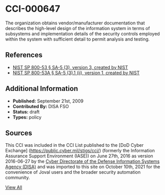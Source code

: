# CCI-000647

The organization obtains vendor/manufacturer documentation that describes the high-level design of the information system in terms of subsystems and implementation details of the security controls employed within the system with sufficient detail to permit analysis and testing.

## References ##

* [NIST SP 800-53 § SA-5 (3), version 3, created by NIST](http://csrc.nist.gov/publications/PubsSPs.html)
* [NIST SP 800-53A § SA-5 (3).1 (ii), version 1, created by NIST](http://csrc.nist.gov/publications/PubsSPs.html)


## Additional Information ##

* **Published:** September 21st, 2009
* **Contributed By:** DISA FSO
* **Status:** draft
* **Types:** policy

## Sources ##

This CCI was included in the CCI List published to the [DoD Cyber Exchange]
(https://public.cyber.mil/stigs/cci/) (formerly the Information Assurance Support Environment
(IASE)) on June 27th, 2016 as version 2016-06-27 by the [Cyber Directorate of the Defense 
Information Systems Agency (DISA)](https://public.cyber.mil/about-cyber/) and was imported to 
this site on October 10th, 2021 for the convenience of Joval users and the broader security automation community.

[View All](../README.md)
